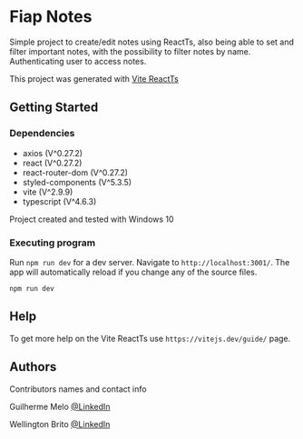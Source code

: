 


# Fiap Notes

Simple project to create/edit notes using ReactTs, also being able to set and filter important notes, with the possibility to filter notes by name. Authenticating user to access notes.

This project was generated with [Vite ReactTs](https://vitejs.dev/guide/)

## Getting Started

### Dependencies
 - axios (V^0.27.2)
 - react (V^0.27.2)
 - react-router-dom (V^0.27.2)
 - styled-components (V^5.3.5)
 - vite (V^2.9.9)
 - typescript (V^4.6.3)
 
 Project created and tested with Windows 10

### Executing program

Run `npm run dev` for a dev server. Navigate to `http://localhost:3001/`. The app will automatically reload if you change any of the source files.


```
npm run dev
```

## Help

To get more help on the Vite ReactTs use `https://vitejs.dev/guide/` page.

## Authors

Contributors names and contact info

 Guilherme Melo
 [@LinkedIn](https://www.linkedin.com/in/guilhermehmelo/)
 
 Wellington Brito
 [@LinkedIn](https://www.linkedin.com/in/wellington-brito-b632ab135/)


